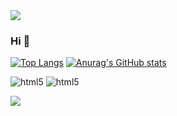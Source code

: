 <img src="https://capsule-render.vercel.app/api?type=waving&color=BDBDC8&height=150&section=header" />

### Hi  👋

<!--
**shindongeok/shindongeok** is a ✨ _special_ ✨ repository because its `README.md` (this file) appears on your GitHub profile.

Here are some ideas to get you started:

- 🔭 I’m currently working on ...
- 🌱 I’m currently learning ...
- 👯 I’m looking to collaborate on ...
- 🤔 I’m looking for help with ...
- 💬 Ask me about ...
- 📫 How to reach me: ...
- 😄 Pronouns: ...
- ⚡ Fun fact: ...
-->

[![Top Langs](https://github-readme-stats.vercel.app/api/top-langs/?username=shindongeok)](https://github.com/anuraghazra/github-readme-stats)
[![Anurag's GitHub stats](https://github-readme-stats.vercel.app/api?username=shindongeok)](https://github.com/anuraghazra/github-readme-stats)

![html5](https://img.shields.io/badge/HTML5-E34F26?style=for-the-badge&logo=html5&logoColor=white)
![html5](https://img.shields.io/badge/.NET-5C2D91?style=for-the-badge&logo=.net&logoColor=white)


<img src="https://capsule-render.vercel.app/api?type=waving&color=BDBDC8&height=150&section=footer" />
